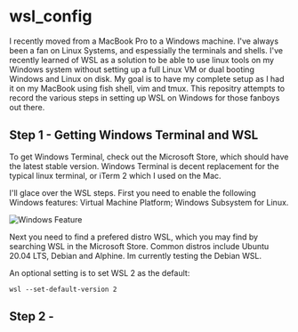 # wsl_config
I recently moved from a MacBook Pro to a Windows machine. I've always been a fan on Linux Systems, and espessially the terminals and shells. I've recently learned of WSL as a solution to be able to use linux tools on my Windows system without setting up a full Linux VM or dual booting Windows and Linux on disk. My goal is to have my complete setup as I had it on my MacBook using fish shell, vim and tmux.
This repositry attempts to record the various steps in setting up WSL on Windows for those fanboys out there.

## Step 1 - Getting Windows Terminal and WSL
To get Windows Terminal, check out the Microsoft Store, which should have the latest stable version. Windows Terminal is decent replacement for the typical linux terminal, or iTerm 2 which I used on the Mac.

I'll glace over the WSL steps. First you need to enable the following Windows features: Virtual Machine Platform; Windows Subsystem for Linux.

![Windows Feature](https://github.com/SteveCadaver/wsl_config/tree/master/resources/windows_feature.PNG)


Next you need to find a prefered distro WSL, which you may find by searching WSL in the Microsoft Store. Common distros include Ubuntu 20.04 LTS, Debian and Alphine. Im currently testing the Debian WSL.

An optional setting is to set WSL 2 as the default:
```
wsl --set-default-version 2
```

## Step 2 - 

